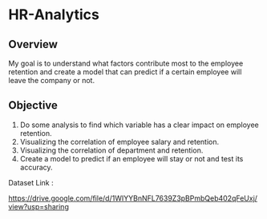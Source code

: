 # HR-Analytics

## Overview

My goal is to understand what factors contribute most to the employee retention and create a model that can predict if a certain employee will leave the company or not.

## Objective

1. Do some analysis to find which variable has a clear impact on employee retention.
2. Visualizing the correlation of employee salary and retention.
3. Visualizing the correlation of department and retention.
4. Create a model to predict if an employee will stay or not and test its accuracy.

Dataset Link :

https://drive.google.com/file/d/1WIYYBnNFL7639Z3pBPmbQeb402qFeUxj/view?usp=sharing
